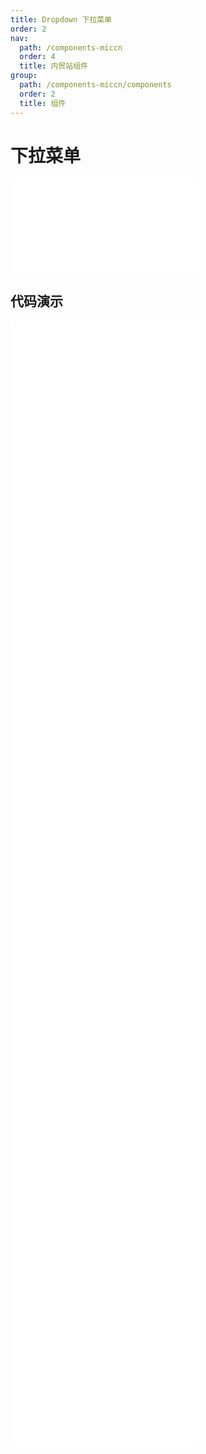 ```yaml
---
title: Dropdown 下拉菜单
order: 2
nav:
  path: /components-miccn
  order: 4
  title: 内贸站组件
group:
  path: /components-miccn/components
  order: 2
  title: 组件
---
```


# 下拉菜单

<div>
<embed src="@docs-common/dropdown/index.md"></embed>
</div>
        
## 代码演示

<Row gutter=8>

  <Col span=12>
    
  <div class="code-box"><embed src="@abiz-rc-miccn/dropdown/demo/basic-dropdown-miccn.md"></embed></div>
          
  <div class="code-box"><embed src="@abiz-rc-miccn/dropdown/demo/item-dropdown-miccn.md"></embed></div>
          
  <div class="code-box"><embed src="@abiz-rc-miccn/dropdown/demo/trigger-dropdown-miccn.md"></embed></div>
          
  <div class="code-box"><embed src="@abiz-rc-miccn/dropdown/demo/dropdown-button-dropdown-miccn.md"></embed></div>
          
  <div class="code-box"><embed src="@abiz-rc-miccn/dropdown/demo/overlay-visible-dropdown-miccn.md"></embed></div>
          
  <div class="code-box"><embed src="@abiz-rc-miccn/dropdown/demo/menu-full-dropdown-miccn.md"></embed></div>
          
  </Col>
          
  <Col span=12>
    
  <div class="code-box"><embed src="@abiz-rc-miccn/dropdown/demo/placement-dropdown-miccn.md"></embed></div>
          
  <div class="code-box"><embed src="@abiz-rc-miccn/dropdown/demo/arrow-dropdown-miccn.md"></embed></div>
          
  <div class="code-box"><embed src="@abiz-rc-miccn/dropdown/demo/event-dropdown-miccn.md"></embed></div>
          
  <div class="code-box"><embed src="@abiz-rc-miccn/dropdown/demo/sub-menu-dropdown-miccn.md"></embed></div>
          
  <div class="code-box"><embed src="@abiz-rc-miccn/dropdown/demo/context-menu-dropdown-miccn.md"></embed></div>
          
  </Col>
          
</Row>
        
<div><embed src="@docs-common/dropdown/index-api.md"></embed><div>

